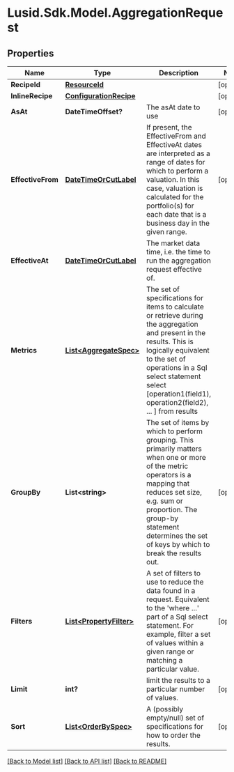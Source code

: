 
# Lusid.Sdk.Model.AggregationRequest

## Properties

Name | Type | Description | Notes
------------ | ------------- | ------------- | -------------
**RecipeId** | [**ResourceId**](ResourceId.md) |  | [optional] 
**InlineRecipe** | [**ConfigurationRecipe**](ConfigurationRecipe.md) |  | [optional] 
**AsAt** | **DateTimeOffset?** | The asAt date to use | [optional] 
**EffectiveFrom** | [**DateTimeOrCutLabel**](DateTimeOrCutLabel.md) | If present, the EffectiveFrom and EffectiveAt dates are interpreted as a range of dates for which to perform a valuation.  In this case, valuation is calculated for the portfolio(s) for each date that is a business day in the given range. | [optional] 
**EffectiveAt** | [**DateTimeOrCutLabel**](DateTimeOrCutLabel.md) | The market data time, i.e. the time to run the aggregation request effective of. | 
**Metrics** | [**List&lt;AggregateSpec&gt;**](AggregateSpec.md) | The set of specifications for items to calculate or retrieve during the aggregation and present in the results.  This is logically equivalent to the set of operations in a Sql select statement  select [operation1(field1), operation2(field2), ... ] from results | 
**GroupBy** | **List&lt;string&gt;** | The set of items by which to perform grouping. This primarily matters when one or more of the metric operators is a mapping  that reduces set size, e.g. sum or proportion. The group-by statement determines the set of keys by which to break the results out. | [optional] 
**Filters** | [**List&lt;PropertyFilter&gt;**](PropertyFilter.md) | A set of filters to use to reduce the data found in a request. Equivalent to the &#39;where ...&#39; part of a Sql select statement.  For example, filter a set of values within a given range or matching a particular value. | [optional] 
**Limit** | **int?** | limit the results to a particular number of values. | [optional] 
**Sort** | [**List&lt;OrderBySpec&gt;**](OrderBySpec.md) | A (possibly empty/null) set of specifications for how to order the results. | [optional] 

[[Back to Model list]](../README.md#documentation-for-models)
[[Back to API list]](../README.md#documentation-for-api-endpoints)
[[Back to README]](../README.md)

